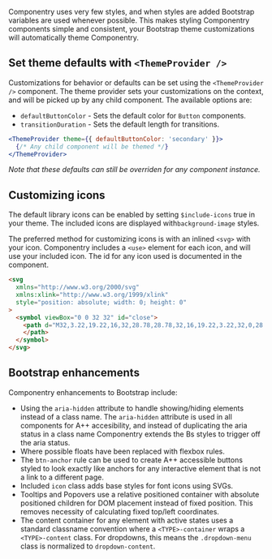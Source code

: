 Componentry uses very few styles, and when styles are added Bootstrap variables
are used whenever possible. This makes styling Componentry components simple and
consistent, your Bootstrap theme customizations will automatically theme
Componentry.

## Set theme defaults with `<ThemeProvider />`

Customizations for behavior or defaults can be set using the `<ThemeProvider />`
component. The theme provider sets your customizations on the context, and will
be picked up by any child component. The available options are:

* `defaultButtonColor` - Sets the default color for `Button` components.
* `transitionDuration` - Sets the default length for transitions.

```jsx
<ThemeProvider theme={{ defaultButtonColor: 'secondary' }}>
  {/* Any child component will be themed */}
</ThemeProvider>
```

_Note that these defaults can still be overriden for any component instance._

## Customizing icons

The default library icons can be enabled by setting `$include-icons` true in
your theme. The included icons are displayed with`background-image` styles.

The preferred method for customizing icons is with an inlined `<svg>` with your
icon. Componentry includes a `<use>` element for each icon, and will use your
included icon. The id for any icon used is documented in the component.

```html
<svg
  xmlns="http://www.w3.org/2000/svg"
  xmlns:xlink="http://www.w3.org/1999/xlink"
  style="position: absolute; width: 0; height: 0"
>
  <symbol viewBox="0 0 32 32" id="close">
    <path d="M32,3.22,19.22,16,32,28.78,28.78,32,16,19.22,3.22,32,0,28.78,12.78,16,0,3.22,3.22,0,16,12.78,28.78,0Z">
    </path>
  </symbol>
</svg>
```

## Bootstrap enhancements

Componentry enhancements to Bootstrap include:

* Using the `aria-hidden` attribute to handle showing/hiding elements instead of
  a class name. The `aria-hidden` attribute is used in all components for A++
  accesibility, and instead of duplicating the aria status in a class name
  Componentry extends the Bs styles to trigger off the aria status.
* Where possible floats have been replaced with flexbox rules.
* The `btn-anchor` rule can be used to create A++ accessible buttons styled to
  look exactly like anchors for any interactive element that is not a link to a
  different page.
* Included `icon` class adds base styles for font icons using SVGs.
* Tooltips and Popovers use a relative positioned container with absolute
  positioned children for DOM placement instead of fixed position. This removes
  necessity of calculating fixed top/left coordinates.
* The content container for any element with active states uses a standard
  classname convention where a `<TYPE>-container` wraps a `<TYPE>-content`
  class. For dropdowns, this means the `.dropdown-menu` class is normalized to
  `dropdown-content`.
